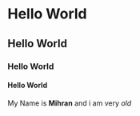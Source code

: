 # Hello World 
## Hello World
### Hello World
#### Hello World
My Name is **Mihran** and i am very *old*
